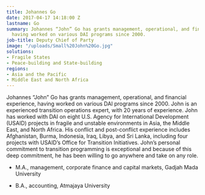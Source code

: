 ```yaml
---
title: Johannes Go
date: 2017-04-17 14:18:00 Z
lastname: Go
summary: Johannes “John” Go has grants management, operational, and financial experience,
  having worked on various DAI programs since 2000.
job-title: Deputy Chief of Party
image: "/uploads/Small%20John%20Go.jpg"
solutions:
- Fragile States
- Peace-building and State-building
regions:
- Asia and the Pacific
- Middle East and North Africa
---
```


Johannes “John” Go has grants management, operational, and financial experience, having worked on various DAI programs since 2000. John is an experienced transition operations expert, with 20 years of experience. John has worked with DAI on eight U.S. Agency for International Development (USAID) projects in fragile and unstable environments in Asia, the Middle East, and North Africa. His conflict and post-conflict experience includes Afghanistan, Burma, Indonesia, Iraq, Libya, and Sri Lanka, including four projects with USAID’s  Office for Transition Initiatives. John’s personal commitment to transition programming is exceptional and because of this deep commitment, he has been willing to go anywhere and take on any role.

* M.A., management, corporate finance and capital markets, Gadjah Mada University

* B.A., accounting, Atmajaya University
